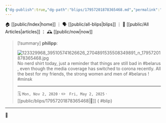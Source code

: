 ```yaml
---
{"dg-publish":true,"dg-path":"blips/17957201878365468.md","permalink":"/blips/17957201878365468/","title":"philipp on instagram @ 2020-11-02"}
---
```



<div class="transclusion internal-embed is-loaded"><div class="markdown-embed">




🏠 [[public/Index\|home]]  ⋮ 🗣️ [[public/all-blips\|blips]] ⋮  📝 [[public/All Articles\|articles]]  ⋮ 🕰️ [[public/now\|now]]


</div></div>


> [!summary] **philipp**:
>
> ![123329968_395105741626626_2704891535508349891_n_17957201878365468.jpg](/img/user/attachments/123329968_395105741626626_2704891535508349891_n_17957201878365468.jpg)
> No nerd shirt today, just a reminder that things are still bad in #belarus , even though the media coverage has switched to corona recently. All the best for my friends, the strong women and men of #belarus ! #minsk
> - - -
>
> 🗓️ <code>Mon, Nov 2, 2020</code>  · ✏️ <code> Fri, May 2, 2025</code>  · [[public/blips/17957201878365468\|🔗]]
{ #blip}


- - -

 👾
